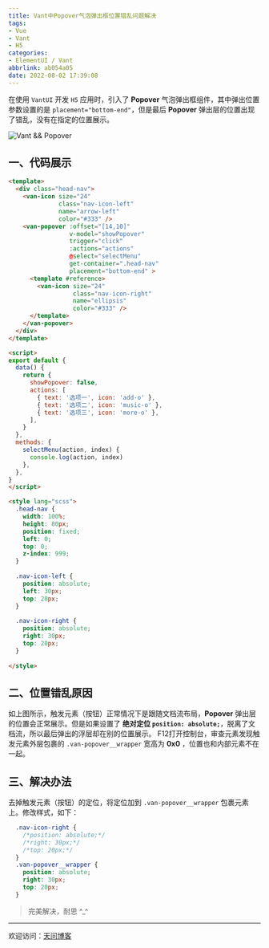 ```yaml
---
title: Vant中Popover气泡弹出框位置错乱问题解决
tags:
- Vue
- Vant
- H5
categories:
- ElementUI / Vant
abbrlink: ab054a05
date: 2022-08-02 17:39:08
---
```


在使用 `VantUI` 开发 `H5` 应用时，引入了 **Popover** 气泡弹出框组件，其中弹出位置参数设置的是 `placement="bottom-end"`，但是最后 **Popover** 弹出层的位置出现了错乱，没有在指定的位置展示。

![Vant && Popover](https://tiven.cn/static/img/img-vant-01-7siKRiFzYfkPXxKehComz.jpg)

[//]: # (<!-- more -->)

## 一、代码展示

```html
<template>
  <div class="head-nav">
    <van-icon size="24"
              class="nav-icon-left"
              name="arrow-left"
              color="#333" />
    <van-popover :offset="[14,10]"  
                 v-model="showPopover"
                 trigger="click"
                 :actions="actions"
                 @select="selectMenu"
                 get-container=".head-nav"
                 placement="bottom-end" >
      <template #reference>
        <van-icon size="24"
                  class="nav-icon-right"
                  name="ellipsis"
                  color="#333" />
      </template>
    </van-popover>
  </div>
</template>

<script>
export default {
  data() {
    return {
      showPopover: false,
      actions: [
        { text: '选项一', icon: 'add-o' },
        { text: '选项二', icon: 'music-o' },
        { text: '选项三', icon: 'more-o' },
      ],
    }
  },
  methods: {
    selectMenu(action, index) {
      console.log(action, index)
    },
  },
}
</script>

<style lang="scss">
  .head-nav {
    width: 100%;
    height: 80px;
    position: fixed;
    left: 0;
    top: 0;
    z-index: 999;
  }
  
  .nav-icon-left {
    position: absolute;
    left: 30px;
    top: 20px;
  }
  
  .nav-icon-right {
    position: absolute;
    right: 30px;
    top: 20px;
  }
  
</style>
```

## 二、位置错乱原因

如上图所示，触发元素（按钮）正常情况下是跟随文档流布局，**Popover** 弹出层的位置会正常展示。但是如果设置了 **绝对定位 `position: absolute;`**，脱离了文档流，所以最后弹出的浮层却在别的位置展示。
F12打开控制台，审查元素发现触发元素外层包裹的 `.van-popover__wrapper` 宽高为 **0x0** ，位置也和内部元素不在一起。

## 三、解决办法

去掉触发元素（按钮）的定位，将定位加到 `.van-popover__wrapper` 包裹元素上。修改样式，如下：

```css
  .nav-icon-right {
    /*position: absolute;*/
    /*right: 30px;*/
    /*top: 20px;*/
  }
  .van-popover__wrapper {
    position: absolute;
    right: 30px;
    top: 20px;
  }
```

> 完美解决，耐思 ^_^

---

欢迎访问：[天问博客](https://tiven.cn/p/ab054a05/ "天问博客-专注于大前端技术")

